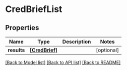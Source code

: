 # CredBriefList


## Properties
Name | Type | Description | Notes
------------ | ------------- | ------------- | -------------
**results** | [**[CredBrief]**](CredBrief.md) |  | [optional] 

[[Back to Model list]](../README.md#documentation-for-models) [[Back to API list]](../README.md#documentation-for-api-endpoints) [[Back to README]](../README.md)


